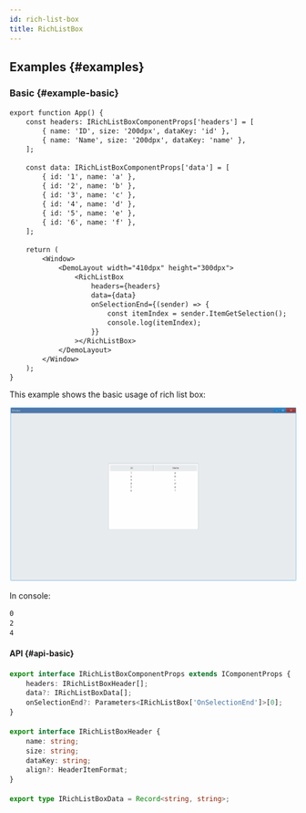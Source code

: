 ```yaml
---
id: rich-list-box
title: RichListBox
---
```


## Examples {#examples}

### Basic {#example-basic}

```tsx
export function App() {
    const headers: IRichListBoxComponentProps['headers'] = [
        { name: 'ID', size: '200dpx', dataKey: 'id' },
        { name: 'Name', size: '200dpx', dataKey: 'name' },
    ];

    const data: IRichListBoxComponentProps['data'] = [
        { id: '1', name: 'a' },
        { id: '2', name: 'b' },
        { id: '3', name: 'c' },
        { id: '4', name: 'd' },
        { id: '5', name: 'e' },
        { id: '6', name: 'f' },
    ];

    return (
        <Window>
            <DemoLayout width="410dpx" height="300dpx">
                <RichListBox
                    headers={headers}
                    data={data}
                    onSelectionEnd={(sender) => {
                        const itemIndex = sender.ItemGetSelection();
                        console.log(itemIndex);
                    }}
                ></RichListBox>
            </DemoLayout>
        </Window>
    );
}
```

This example shows the basic usage of rich list box:

![rich list box basic](./assets/rich-list-box-basic.gif)

In console:

```bash
0
2
4
```

#### API {#api-basic}

```ts
export interface IRichListBoxComponentProps extends IComponentProps {
    headers: IRichListBoxHeader[];
    data?: IRichListBoxData[];
    onSelectionEnd?: Parameters<IRichListBox['OnSelectionEnd']>[0];
}

export interface IRichListBoxHeader {
    name: string;
    size: string;
    dataKey: string;
    align?: HeaderItemFormat;
}

export type IRichListBoxData = Record<string, string>;
```
